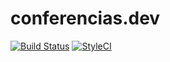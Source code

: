 # conferencias.dev

[![Build Status](https://travis-ci.org/conferencias-dev/conferencias-dev.svg?branch=master)](https://travis-ci.org/conferencias-dev/conferencias-dev)
[![StyleCI](https://github.styleci.io/repos/197672301/shield?branch=master)](https://github.styleci.io/repos/197672301)
